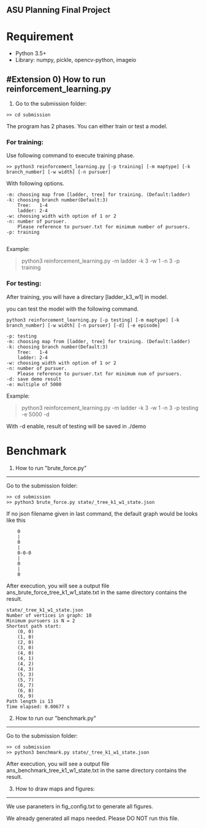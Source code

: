 ASU Planning Final Project
--------------------------

# Requirement

* Python 3.5+
* Library: numpy, pickle, opencv-python, imageio

#Extension
0) How to run reinforcement_learning.py
---------------------------------------
1. Go to the submission folder:

```
>> cd submission
```

The program has 2 phases. 
You can either train or test a model.

### For training:

Use following command to execute training phase.

```
>> python3 reinforcement_learning.py [-p training] [-m maptype] [-k branch_number] [-w width] [-n pursuer]
```

With following options.

```
-m: choosing map from [ladder, tree] for training. (Default:ladder)
-k: choosing branch number(Default:3)
	Tree:   1-4
	ladder: 2-4	
-w: choosing width with option of 1 or 2
-n: number of pursuer. 
	Please reference to pursuer.txt for minimum number of pursuers.
-p: training
	
```
Example:
>python3 reinforcement_learning.py -m ladder -k 3 -w 1 -n 3 -p training



### For testing:

After training, you will have a directary [ladder\_k3\_w1] in model.

you can test the model with the following command.


```
python3 reinforcement_learning.py [-p testing] [-m maptype] [-k branch_number] [-w width] [-n pursuer] [-d] [-e episode]
```

```
-p: testing
-m: choosing map from [ladder, tree] for training. (Default:ladder)
-k: choosing branch number(Default:3)
	Tree:   1-4
	ladder: 2-4	
-w: choosing width with option of 1 or 2
-n: number of pursuer. 
	Please reference to pursuer.txt for minimum num of pursuers.
-d: save demo result		
-e: multiple of 5000
```

Example:
>python3 reinforcement_learning.py -m ladder -k 3 -w 1 -n 3 -p testing -e 5000 -d


With -d enable, result of testing will be saved in ./demo


# Benchmark
1) How to run "brute_force.py"
------------------------------
Go to the submission folder:

```
>> cd submission
>> python3 brute_force.py state/_tree_k1_w1_state.json
```
If no json filename given in last command, the default graph would be looks like this

```
    0
    |
    0
    |
    0-0-0
    |
    0
    |
    0
``` 

After execution, you will see a output file ans_brute_force_tree_k1_w1_state.txt in the same directory contains the result.

```
state/_tree_k1_w1_state.json
Number of vertices in graph: 10
Minimum pursuers is N = 2
Shortest path start: 
	(0, 0)
	(1, 0)
	(2, 0)
	(3, 0)
	(4, 0)
	(4, 1)
	(4, 2)
	(4, 3)
	(5, 3)
	(5, 7)
	(6, 7)
	(6, 8)
	(6, 9)
Path length is 13
Time elapsed: 0.00677 s

```

2) How to run our "benchmark.py"
--------------------------------
Go to the submission folder:

```
>> cd submission
>> python3 benchmark.py state/_tree_k1_w1_state.json
```

After execution, you will see a output file ans_benchmark_tree_k1_w1_state.txt in the same directory contains the result.


3) How to draw maps and figures:
-----------------------------
We use paraneters in fig_config.txt to generate all figures.

We already generated all maps needed. Please DO NOT run this file.

